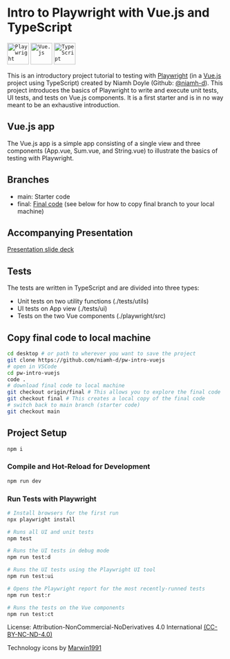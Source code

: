 # Intro to Playwright with Vue.js and TypeScript

<code><img width="50" src="https://github.com/marwin1991/profile-technology-icons/assets/25181517/37cb517e-d059-4cc0-8124-1a72b663167c" alt="Playwright" title="Playwright"/></code>
<code><img width="50" src="https://user-images.githubusercontent.com/25181517/117448124-a2da9800-af3e-11eb-85d2-bd1b69b65603.png" alt="Vue.js" title="Vue.js"/></code>
<code><img width="50" src="https://user-images.githubusercontent.com/25181517/183890598-19a0ac2d-e88a-4005-a8df-1ee36782fde1.png" alt="TypeScript" title="TypeScript"/></code>

This is an introductory project tutorial to testing with [Playwright](https://playwright.dev) (in a [Vue.js](https://vuejs.org/) project using TypeScript) created by Niamh Doyle (Github: [@niamh-d](https://github.com/niamh-d)). This project introduces the basics of Playwright to write and execute unit tests, UI tests, and tests on Vue.js components. It is a first starter and is in no way meant to be an exhaustive introduction.

## Vue.js app

The Vue.js app is a simple app consisting of a single view and three components (App.vue, Sum.vue, and String.vue) to illustrate the basics of testing with Playwright.

## Branches

- main: Starter code
- final: [Final code](https://github.com/niamh-d/pw-intro-vuejs/tree/final) (see below for how to copy final branch to your local machine)

## Accompanying Presentation

[Presentation slide deck](https://docs.google.com/presentation/d/1VBuV3xnmSvv_a95qQayRqszB07a5DCGXEH6vm1sohNs/edit?usp=sharing)

## Tests

The tests are written in TypeScript and are divided into three types:

- Unit tests on two utility functions (./tests/utils)
- UI tests on App view (./tests/ui)
- Tests on the two Vue components (./playwright/src)

## Copy final code to local machine

```sh
cd desktop # or path to wherever you want to save the project
git clone https://github.com/niamh-d/pw-intro-vuejs
# open in VSCode
cd pw-intro-vuejs
code .
# download final code to local machine
git checkout origin/final # This allows you to explore the final code
git checkout final # This creates a local copy of the final code
# switch back to main branch (starter code)
git checkout main
```

## Project Setup

```sh
npm i
```

### Compile and Hot-Reload for Development

```sh
npm run dev
```

### Run Tests with Playwright

```sh
# Install browsers for the first run
npx playwright install

# Runs all UI and unit tests
npm test

# Runs the UI tests in debug mode
npm run test:d

# Runs the UI tests using the Playwright UI tool
npm run test:ui

# Opens the Playwright report for the most recently-runned tests
npm run test:r

# Runs the tests on the Vue components
npm run test:ct
```

License: Attribution-NonCommercial-NoDerivatives 4.0 International [(CC-BY-NC-ND-4.0)](https://creativecommons.org/licenses/by-nc-nd/4.0/)

Technology icons by [Marwin1991](https://github.com/marwin1991/profile-technology-icons)
